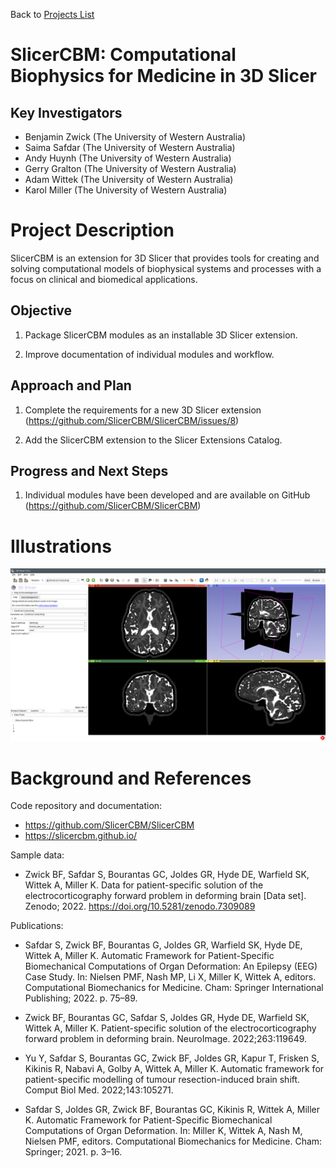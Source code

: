 Back to [Projects List](../../README.md#ProjectsList)

# SlicerCBM: Computational Biophysics for Medicine in 3D Slicer

## Key Investigators

- Benjamin Zwick (The University of Western Australia)
- Saima Safdar (The University of Western Australia)
- Andy Huynh (The University of Western Australia)
- Gerry Gralton (The University of Western Australia)
- Adam Wittek (The University of Western Australia)
- Karol Miller (The University of Western Australia)

# Project Description

<!-- Add a short paragraph describing the project. -->

SlicerCBM is an extension for 3D Slicer that provides tools for
creating and solving computational models of biophysical systems and
processes with a focus on clinical and biomedical applications.

## Objective

<!-- Describe here WHAT you would like to achieve (what you will have as end result). -->

1. Package SlicerCBM modules as an installable 3D Slicer extension.

2. Improve documentation of individual modules and workflow.

## Approach and Plan

<!-- Describe here HOW you would like to achieve the objectives stated above. -->

1. Complete the requirements for a new 3D Slicer extension (<https://github.com/SlicerCBM/SlicerCBM/issues/8>)

2. Add the SlicerCBM extension to the  Slicer Extensions Catalog.

## Progress and Next Steps

<!-- Update this section as you make progress, describing of what you have ACTUALLY DONE. If there are specific steps that you could not complete then you can describe them here, too. -->

1. Individual modules have been developed and are available on GitHub
   (<https://github.com/SlicerCBM/SlicerCBM>)

# Illustrations

<!-- Add pictures and links to videos that demonstrate what has been accomplished.
![Description of picture](Example2.jpg)
![Some more images](Example2.jpg)
-->

![Electrical Conductivity module in SlicerCBM](Screenshot_20230130_112629.png)

# Background and References

<!-- If you developed any software, include link to the source code
repository. If possible, also add links to sample data, and to any
relevant publications. -->

Code repository and documentation:

- <https://github.com/SlicerCBM/SlicerCBM>
- <https://slicercbm.github.io/>

Sample data:

- Zwick BF, Safdar S, Bourantas GC, Joldes GR, Hyde DE, Warfield SK,
  Wittek A, Miller K. Data for patient-specific solution of the
  electrocorticography forward problem in deforming brain [Data
  set]. Zenodo; 2022. <https://doi.org/10.5281/zenodo.7309089>

Publications:

- Safdar S, Zwick BF, Bourantas G, Joldes GR, Warfield SK, Hyde DE,
  Wittek A, Miller K. Automatic Framework for Patient-Specific
  Biomechanical Computations of Organ Deformation: An Epilepsy (EEG)
  Case Study. In: Nielsen PMF, Nash MP, Li X, Miller K, Wittek A,
  editors. Computational Biomechanics for Medicine. Cham: Springer
  International Publishing; 2022. p. 75–89.

- Zwick BF, Bourantas GC, Safdar S, Joldes GR, Hyde DE, Warfield SK,
  Wittek A, Miller K. Patient-specific solution of the
  electrocorticography forward problem in deforming
  brain. NeuroImage. 2022;263:119649.

- Yu Y, Safdar S, Bourantas GC, Zwick BF, Joldes GR, Kapur T, Frisken
  S, Kikinis R, Nabavi A, Golby A, Wittek A, Miller K. Automatic
  framework for patient-specific modelling of tumour resection-induced
  brain shift. Comput Biol Med. 2022;143:105271.

- Safdar S, Joldes GR, Zwick BF, Bourantas GC, Kikinis R, Wittek A,
  Miller K. Automatic Framework for Patient-Specific Biomechanical
  Computations of Organ Deformation. In: Miller K, Wittek A, Nash M,
  Nielsen PMF, editors. Computational Biomechanics for Medicine. Cham:
  Springer; 2021. p. 3–16.
